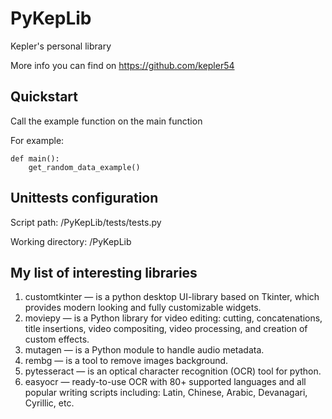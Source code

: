 # PyKepLib

Kepler's personal library

More info you can find on https://github.com/kepler54

## Quickstart

Call the example function on the main function

For example:

``` code
def main():
    get_random_data_example()
```

## Unittests configuration

Script path: /PyKepLib/tests/tests.py

Working directory: /PyKepLib

## My list of interesting libraries

1. customtkinter — is a python desktop UI-library based on Tkinter, which provides modern looking and fully customizable widgets.
2. moviepy — is a Python library for video editing: cutting, concatenations, title insertions, video compositing, video processing, and creation of custom effects.
3. mutagen — is a Python module to handle audio metadata.
4. rembg — is a tool to remove images background.
5. pytesseract — is an optical character recognition (OCR) tool for python.
6. easyocr — ready-to-use OCR with 80+ supported languages and all popular writing scripts including: Latin, Chinese, Arabic, Devanagari, Cyrillic, etc.
